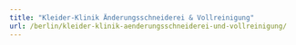 ```yaml
---
title: "Kleider-Klinik Änderungsschneiderei & Vollreinigung"
url: /berlin/kleider-klinik-aenderungsschneiderei-und-vollreinigung/
---
```

